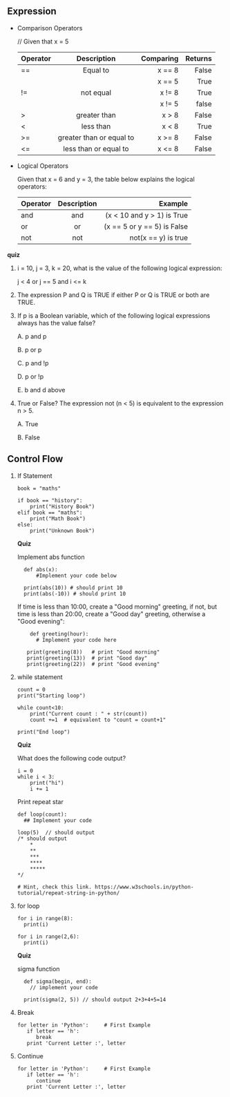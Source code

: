 ## Expression

  - Comparison Operators

    // Given that x = 5
    
    | Operator      | Description | Comparing     |  Returns |
    | :---        |    :----:   |          ---: |  ---: |
    | ==      | Equal to       | x == 8   |  False |
    |         |         | x == 5     |  True  |
    |  !=     |  not equal | x != 8 | True |
    |        |    | x != 5 | false |
    |   >     |   greater than  | x > 8 | False |
    |   <     |   less than  | x < 8 | True |
    |   >=     |  greater than or equal to  | x >= 8 | False |
    |   <=     |  less than or equal to  | x <= 8 | False |

  - Logical Operators
  
    Given that x = 6 and y = 3, the table below explains the logical operators:
 
    | Operator      | Description | Example     |  
    | :---        |    :----:   |          ---: |  
    |  and     | and       | (x < 10 and y > 1) is True   |  
    |  or      | or       | (x == 5 or y == 5) is False  |  
    |  not      | not       |  not(x == y) is true   |  
    
   **quiz**
   
   1.  i = 10, j = 3, k = 20, what is the value of the following logical expression: 
         
         j < 4 or j == 5 and i <= k    
         
   1. The expression P and Q is TRUE if either P or Q is TRUE or both are TRUE.
   
   3. If p is a Boolean variable, which of the following logical expressions always has the value false?
        
        A. p and p
        
        B. p or p
        
        C. p and !p
        
        D. p or !p
        
        E. b and d above

   3. True or False? The expression not (n < 5) is equivalent to the expression n > 5.
   
        A.	True

        B.	False

## Control Flow

1. If Statement

    ````
    book = "maths"

    if book == "history":
        print("History Book")
    elif book == "maths":
        print("Math Book")
    else:
        print("Unknown Book")  
    ````

    **Quiz**
    
    Implement abs function 
    ````
      def abs(x):
          #Implement your code below 

      print(abs(10)) # should print 10
      print(abs(-10)) # should print 10
    ````
    
    If time is less than 10:00, create a "Good morning" greeting, if not, but time is less than 20:00, create a "Good day" greeting, otherwise a "Good evening":
    ````
        def greeting(hour):
          # Implement your code here

       print(greeting(8))   # print "Good morning" 
       print(greeting(13))  # print "Good day"
       print(greeting(22))  # print "Good evening"             
    ````            
    
1. while statement
    ````
    count = 0
    print("Starting loop")

    while count<10:
        print("Current count : " + str(count))
        count +=1  # equivalent to "count = count+1"

    print("End loop")
    ````
    **Quiz**
    
    What does the following code output? 
    ````
    i = 0
    while i < 3:
        print("hi")
        i += 1
    ````
    
    Print repeat star
    ````
    def loop(count):
      ## Implement your code
      
    loop(5)  // should output 
    /* should output 
        *
        **
        ***
        ****
        *****
    */
    
    # Hint, check this link. https://www.w3schools.in/python-tutorial/repeat-string-in-python/
    ````
   
1. for loop
    ````
    for i in range(8):
      print(i)
    
    for i in range(2,6):
      print(i)
    ````
    
    **Quiz**
    
    sigma function
    ````
      def sigma(begin, end):
        // implement your code
      
      print(sigma(2, 5)) // should output 2+3+4+5=14            
    ````     
   
1. Break 

    ````
    for letter in 'Python':     # First Example
       if letter == 'h':
          break
       print 'Current Letter :', letter
    ````
    
1. Continue

    ````
    for letter in 'Python':     # First Example
       if letter == 'h':
          continue
       print 'Current Letter :', letter
    ````

